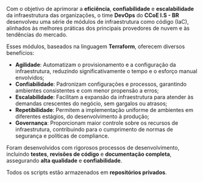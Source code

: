Com o objetivo de aprimorar a <b>eficiência</b>, <b>confiabilidade</b> e <b>escalabilidade</b> da infraestrutura das organizações, o time <b>DevOps</b> do <b>CCoE I.S - BR</b> desenvolveu uma série de módulos de infraestrutura como código (IaC), alinhados às melhores práticas dos principais provedores de nuvem e às tendências do mercado.

Esses módulos, baseados na linguagem <b>Terraform</b>, oferecem diversos benefícios:

- <b>Agilidade</b>: Automatizam o provisionamento e a configuração da infraestrutura, reduzindo significativamente o tempo e o esforço manual envolvidos;
- <b>Confiabilidade</b>: Padronizam configurações e processos, garantindo ambientes consistentes e com menor propensão a erros;
- <b>Escalabilidade</b>: Facilitam a expansão da infraestrutura para atender às demandas crescentes do negócio, sem gargalos ou atrasos;
- <b>Repetibilidade</b>: Permitem a implementação uniforme de ambientes em diferentes estágios, do desenvolvimento à produção;
- <b>Governança</b>: Proporcionam maior controle sobre os recursos de infraestrutura, contribuindo para o cumprimento de normas de segurança e políticas de compliance.

Foram desenvolvidos com rigorosos processos de desenvolvimento, incluindo <b>testes</b>, <b>revisões de código</b> e <b>documentação completa</b>, assegurando <b>alta qualidade</b> e <b>confiabilidade</b>.

Todos os scripts estão armazenados em <b>repositórios privados</b>.
